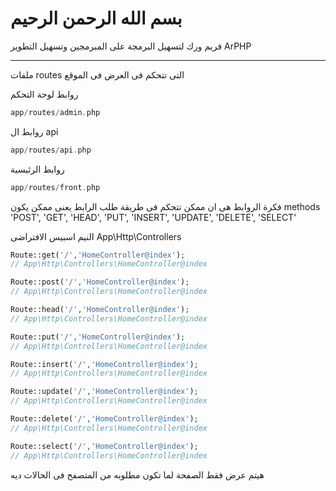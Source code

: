 بسم الله الرحمن الرحيم
==================
فريم ورك لتسهيل البرمجة على المبرمجين  وتسهيل التطوير
ArPHP
 * * *
ملفات routes التى تتحكم فى العرض فى الموقع

روابط لوحة التحكم
```php
app/routes/admin.php
```
روابط ال api
```php
app/routes/api.php
```
روابط الرئيسية
```php
app/routes/front.php
```

فكرة الروابط هى ان ممكن تتحكم فى طريقة طلب الرابط يعنى ممكن يكون
methods 
'POST', 'GET', 'HEAD', 'PUT', 'INSERT', 'UPDATE', 'DELETE', 'SELECT'

النيم اسبيس الافتراضى
App\Http\Controllers
```php
Route::get('/','HomeController@index');
// App\Http\Controllers\HomeController@index
```
```php
Route::post('/','HomeController@index');
// App\Http\Controllers\HomeController@index
```
```php
Route::head('/','HomeController@index');
// App\Http\Controllers\HomeController@index
```
```php
Route::put('/','HomeController@index');
// App\Http\Controllers\HomeController@index
```
```php
Route::insert('/','HomeController@index');
// App\Http\Controllers\HomeController@index
```
```php
Route::update('/','HomeController@index');
// App\Http\Controllers\HomeController@index
```
```php
Route::delete('/','HomeController@index');
// App\Http\Controllers\HomeController@index
```
```php
Route::select('/','HomeController@index');
// App\Http\Controllers\HomeController@index
```


هيتم عرض فقط الصفحة لما تكون مطلوبه من المتصفح فى الحالات ديه
